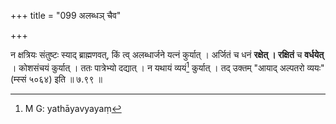 +++
title = "099 अलब्धञ् चैव"

+++


न क्षत्रियः संतुष्टः स्याद् ब्राह्मणवत्, किं त्व् अलब्धार्जने यत्नं कुर्यात् । अर्जितं च धनं **रक्षेत् **।** रक्षितं** च **वर्धयेत्** । कोशसंचयं कुर्यात् । ततः पात्रेभ्यो दद्यात् । न यथायं व्ययं[^१३६] कुर्यात् । तद् उक्तम् "आयाद् अल्पतरो व्ययः" (म्स्सं ५०६४) इति ॥ ७.९९ ॥


[^१३६]:
     M G: yathāyavyayaṃ